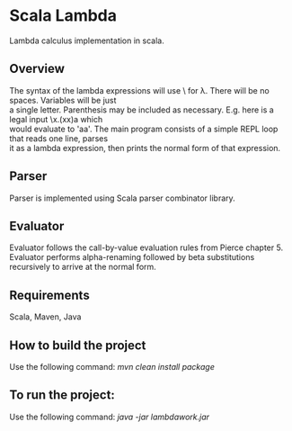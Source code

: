 Scala Lambda
==========================

Lambda calculus implementation in scala.
## Overview
The	syntax	of	the	lambda	expressions	will use \ for	λ.	There will be no	spaces.	Variables	will	be	just	
a	single	letter.	Parenthesis	may	be	included	as	necessary.	E.g.	here	is	a	legal	input	\x.(xx)a	which	
would	evaluate	to	'aa'. The	main	program	consists	of	a	simple REPL	loop	that	reads	one	line,	parses	
it	as	a	lambda	expression,	then	prints	the	normal	form	of	that	expression.

## Parser
Parser is implemented using Scala parser combinator library.

## Evaluator
Evaluator follows	the	call-by-value	evaluation	rules	from	Pierce	chapter	5. Evaluator performs alpha-renaming followed by beta substitutions recursively to arrive at the normal form.

## Requirements
Scala, Maven, Java

## How to build the project
Use the following command:
_mvn clean install package_

## To run the project:
Use the following command:
_java -jar lambdawork.jar_